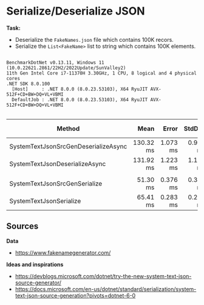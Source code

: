 # Serialize/Deserialize JSON

**Task:**

- Deserialize the `FakeNames.json` file which contains 100K recors.
- Serialize the `List<FakeName>` list to string which contains 100K elements.

```

BenchmarkDotNet v0.13.11, Windows 11 (10.0.22621.2861/22H2/2022Update/SunValley2)
11th Gen Intel Core i7-11370H 3.30GHz, 1 CPU, 8 logical and 4 physical cores
.NET SDK 8.0.100
  [Host]     : .NET 8.0.0 (8.0.23.53103), X64 RyuJIT AVX-512F+CD+BW+DQ+VL+VBMI
  DefaultJob : .NET 8.0.0 (8.0.23.53103), X64 RyuJIT AVX-512F+CD+BW+DQ+VL+VBMI


```
| Method                               | Mean      | Error    | StdDev   | Code Size | Gen0      | Gen1      | Gen2     | Allocated |
|------------------------------------- |----------:|---------:|---------:|----------:|----------:|----------:|---------:|----------:|
| SystemTextJsonSrcGenDeserializeAsync | 130.32 ms | 1.073 ms | 0.951 ms |     409 B | 2000.0000 | 1000.0000 |        - |  16.78 MB |
| SystemTextJsonDeserializeAsync       | 131.92 ms | 1.223 ms | 1.144 ms |     409 B | 2000.0000 | 1000.0000 |        - |  16.78 MB |
|                                      |           |          |          |           |           |           |          |           |
| SystemTextJsonSrcGenSerialize        |  51.30 ms | 0.376 ms | 0.314 ms |     246 B |  600.0000 |  300.0000 | 300.0000 |  42.74 MB |
| SystemTextJsonSerialize              |  65.41 ms | 0.283 ms | 0.250 ms |   1,407 B |  250.0000 |  250.0000 | 250.0000 |  40.45 MB |


## Sources

**Data**

- https://www.fakenamegenerator.com/

**Ideas and inspirations**

- https://devblogs.microsoft.com/dotnet/try-the-new-system-text-json-source-generator/
- https://docs.microsoft.com/en-us/dotnet/standard/serialization/system-text-json-source-generation?pivots=dotnet-6-0
